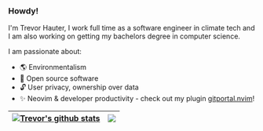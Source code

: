 ### Howdy!

I'm Trevor Hauter, I work full time as a software engineer in climate tech and I am also working on getting my 
bachelors degree in computer science.

I am passionate about:

- 🌎 Environmentalism 
- 🌱 Open source software
- 🔓 User privacy, ownership over data
- ✨ Neovim & developer productivity - check out my plugin [gitportal.nvim](https://github.com/trevorhauter/gitportal.nvim)!

| <a href="https://github.com/trevorhauter/github-readme-stats"><img align="center" src="https://github-readme-stats.vercel.app/api?username=trevorhauter&show_icons=true&include_all_commits=true&theme=buefy&hide_border=true" alt="Trevor's github stats" /></a> | <a href="https://github.com/trevorhauter/github-readme-stats"><img align="center" src="https://github-readme-stats.vercel.app/api/top-langs/?username=trevorhauter&layout=compact&theme=buefy&hide_border=true" /></a> |
| ------------- | ------------- |
